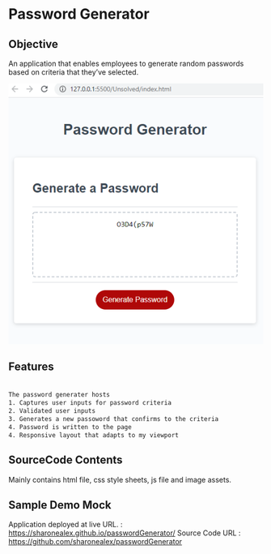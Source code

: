 # Password Generator

## Objective

 An application that enables employees to generate random passwords based on criteria that they’ve selected.

 
![Alt text](./assets/images/Capture.PNG?raw=true "Title")


## Features

```

The password generater hosts 
1. Captures user inputs for password criteria
2. Validated user inputs
3. Generates a new passoword that confirms to the criteria
4. Password is written to the page
4. Responsive layout that adapts to my viewport

```
## SourceCode Contents
Mainly contains html file, css style sheets, js file and image assets.

## Sample Demo Mock

Application deployed at live URL. : https://sharonealex.github.io/passwordGenerator/
Source Code URL : https://github.com/sharonealex/passwordGenerator




